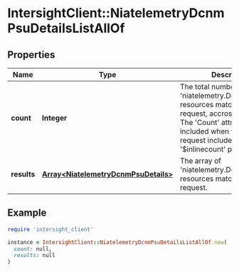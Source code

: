 # IntersightClient::NiatelemetryDcnmPsuDetailsListAllOf

## Properties

| Name | Type | Description | Notes |
| ---- | ---- | ----------- | ----- |
| **count** | **Integer** | The total number of &#39;niatelemetry.DcnmPsuDetails&#39; resources matching the request, accross all pages. The &#39;Count&#39; attribute is included when the HTTP GET request includes the &#39;$inlinecount&#39; parameter. | [optional] |
| **results** | [**Array&lt;NiatelemetryDcnmPsuDetails&gt;**](NiatelemetryDcnmPsuDetails.md) | The array of &#39;niatelemetry.DcnmPsuDetails&#39; resources matching the request. | [optional] |

## Example

```ruby
require 'intersight_client'

instance = IntersightClient::NiatelemetryDcnmPsuDetailsListAllOf.new(
  count: null,
  results: null
)
```


